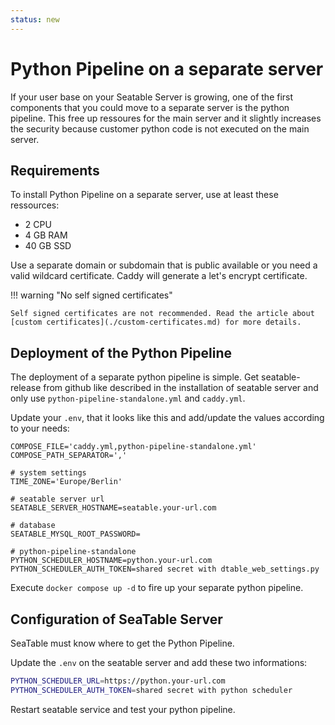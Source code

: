 ```yaml
---
status: new
---
```


# Python Pipeline on a separate server

If your user base on your Seatable Server is growing, one of the first components that you could move to a separate server is the python pipeline. This free up ressoures for the main server and it slightly increases the security because customer python code is not executed on the main server.

## Requirements

To install Python Pipeline on a separate server, use at least these ressources:

- 2 CPU
- 4 GB RAM
- 40 GB SSD

Use a separate domain or subdomain that is public available or you need a valid wildcard certificate.
Caddy will generate a let's encrypt certificate.

!!! warning "No self signed certificates"

    Self signed certificates are not recommended. Read the article about [custom certificates](./custom-certificates.md) for more details.

## Deployment of the Python Pipeline

The deployment of a separate python pipeline is simple. Get seatable-release from github like described in the installation of seatable server and only use `python-pipeline-standalone.yml` and `caddy.yml`.

Update your `.env`, that it looks like this and add/update the values according to your needs:

```
COMPOSE_FILE='caddy.yml,python-pipeline-standalone.yml'
COMPOSE_PATH_SEPARATOR=','

# system settings
TIME_ZONE='Europe/Berlin'

# seatable server url
SEATABLE_SERVER_HOSTNAME=seatable.your-url.com

# database
SEATABLE_MYSQL_ROOT_PASSWORD=

# python-pipeline-standalone
PYTHON_SCHEDULER_HOSTNAME=python.your-url.com
PYTHON_SCHEDULER_AUTH_TOKEN=shared secret with dtable_web_settings.py
```

Execute `docker compose up -d` to fire up your separate python pipeline.

## Configuration of SeaTable Server

SeaTable must know where to get the Python Pipeline.

Update the `.env` on the seatable server and add these two informations:

```bash
PYTHON_SCHEDULER_URL=https://python.your-url.com
PYTHON_SCHEDULER_AUTH_TOKEN=shared secret with python scheduler
```

Restart seatable service and test your python pipeline.
